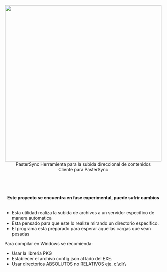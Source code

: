 <p align="center">
  <img width="500" src="https://github.com/gusgeek/PasterSync-Client/blob/main/logo.svg">
  <br>
  PasterSync Herramienta para la subida direccional de contenidos 
  <br>
  Cliente para PasterSync
</p>


#

<p align="center">
  <br><br>
  <strong>
    Este proyecto se encuentra en fase experimental, puede sufrir cambios
  </strong>
  <br><br>
</p>

- Esta utilidad realiza la subida de archivos a un servidor especifico de manera automatica
- Esta pensado para que este lo realize mirando un directorio especifico. 
- El programa esta preparado para esperar aquellas cargas que sean pesadas

Para compilar en Windows se recomienda:
- Usar la libreria PKG
- Establecer el archivo config.json al lado del EXE.
- Usar directorios ABSOLUTOS no RELATIVOS eje. c:\\dir\\


